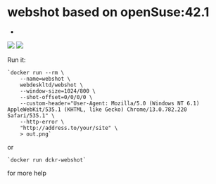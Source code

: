 # webshot based on openSuse:42.1
-
[![](https://images.microbadger.com/badges/image/webdeskltd/webshot.svg)](https://microbadger.com/images/webdeskltd/webshot "Get your own image badge on microbadger.com") [![](https://images.microbadger.com/badges/version/webdeskltd/webshot.svg)](https://microbadger.com/images/webdeskltd/webshot "Get your own version badge on microbadger.com")

Run it:

	`docker run --rm \
		--name=webshot \
		webdeskltd/webshot \
		--window-size=1024/800 \
		--shot-offset=0/0/0/0 \
		--custom-header="User-Agent: Mozilla/5.0 (Windows NT 6.1) AppleWebKit/535.1 (KHTML, like Gecko) Chrome/13.0.782.220 Safari/535.1" \
		--http-error \
		"http://address.to/your/site" \
		> out.png`

or

	`docker run dckr-webshot`

for more help

